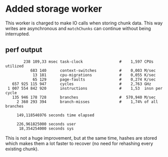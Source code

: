 Added storage worker
====================

This worker is charged to make IO calls when storing chunk data. This way writes
are asynchronous and `matchChunks` can continue without being interrupted.

perf output
-----------

```
        238 109,33 msec task-clock                #    1,597 CPUs utilized          
           683 140      context-switches          #    0,003 M/sec                  
            13 181      cpu-migrations            #    0,055 K/sec                  
            65 129      page-faults               #    0,274 K/sec                  
   657 925 115 947      cycles                    #    2,763 GHz                    
 1 007 554 842 920      instructions              #    1,53  insn per cycle         
   135 946 178 728      branches                  #  570,940 M/sec                  
     2 360 293 394      branch-misses             #    1,74% of all branches        

     149,118546976 seconds time elapsed

     226,961825000 seconds user
      18,354254000 seconds sys
```

This is not a huge improvement, but at the same time, hashes are stored which
makes them a lot faster to recover (no need for rehashing every existing chunk).
